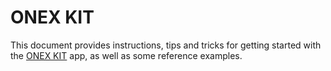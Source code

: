 # ONEX KIT

This document provides instructions, tips and tricks for getting started with the [ONEX KIT](https://onexkit.com) app, as well as some reference examples.
